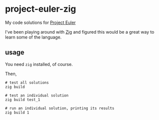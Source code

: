 # project-euler-zig

My code solutions for [Project Euler](https://projecteuler.net)

I've been playing around with [Zig](https://ziglang.org/) and figured this
would be a great way to learn some of the language.

## usage

You need `zig` installed, of course.

Then,

```
# test all solutions
zig build

# test an individual solution
zig build test_1

# run an individual solution, printing its results
zig build 1
```
